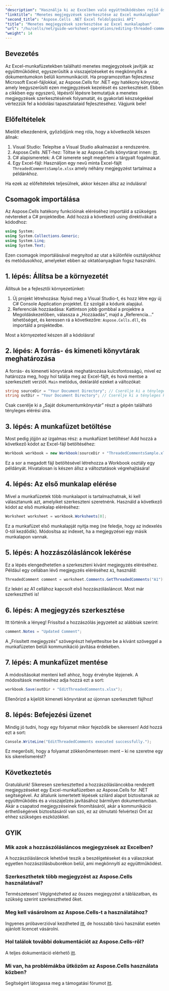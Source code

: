 ```yaml
---
"description": "Használja ki az Excelben való együttműködésben rejlő összes lehetőséget átfogó útmutatónkkal, amely az Aspose.Cells for .NET használatával szerkeszti a hozzászólásláncokban lévő megjegyzéseket. Ez a cikk világos, lépésről lépésre bemutatja az Excel-munkafüzeteken belüli kommunikáció javítását."
"linktitle": "Menetes megjegyzések szerkesztése az Excel munkalapban"
"second_title": "Aspose.Cells .NET Excel feldolgozási API"
"title": "Menetes megjegyzések szerkesztése az Excel munkalapban"
"url": "/hu/cells/net/guide-worksheet-operations/editing-threaded-comments/"
"weight": 14
---
```


## Bevezetés

Az Excel-munkafüzetekben található menetes megjegyzések javítják az együttműködést, egyszerűsítik a visszajelzéseket és megkönnyítik a dokumentumokon belüli kommunikációt. Ha programozottan fejlesztesz Microsoft Excel-fájlokkal, az Aspose.Cells for .NET egy hatékony könyvtár, amely leegyszerűsíti ezen megjegyzések kezelését és szerkesztését. Ebben a cikkben egy egyszerű, lépésről lépésre bemutatjuk a menetes megjegyzések szerkesztésének folyamatát, és gyakorlati készségekkel vértezzük fel a kódolási tapasztalataid fejlesztéséhez. Vágjunk bele!

## Előfeltételek
Mielőtt elkezdenénk, győződjünk meg róla, hogy a következők készen állnak:

1. Visual Studio: Telepítse a Visual Studio alkalmazást a rendszerére.
2. Aspose.Cells .NET-hez: Töltse le az Aspose.Cells könyvtárat innen: [itt](https://releases.aspose.com/cells/net/).
3. C# alapismeretek: A C# ismerete segít megérteni a tárgyalt fogalmakat.
4. Egy Excel-fájl: Használjon egy nevű minta Excel-fájlt `ThreadedCommentsSample.xlsx` amely néhány megjegyzést tartalmaz a példánkhoz.

Ha ezek az előfeltételek teljesülnek, akkor készen állsz az indulásra!

## Csomagok importálása
Az Aspose.Cells hatékony funkcióinak eléréséhez importáld a szükséges névtereket a C# projektedbe. Add hozzá a következő using direktívákat a kódodhoz:

```csharp
using System;
using System.Collections.Generic;
using System.Linq;
using System.Text;
```

Ezen csomagok importálásával megnyitod az utat a különféle osztályokhoz és metódusokhoz, amelyeket ebben az oktatóanyagban fogsz használni.

## 1. lépés: Állítsa be a környezetét
Állítsuk be a fejlesztői környezetünket:

1. Új projekt létrehozása: Nyisd meg a Visual Studio-t, és hozz létre egy új C# Console Application projektet. Ez szolgál a kódunk alapjául.
2. Referenciák hozzáadása: Kattintson jobb gombbal a projektre a Megoldáskezelőben, válassza a „Hozzáadás”, majd a „Referencia…” lehetőséget, és keressen rá a következőre: `Aspose.Cells.dll`, és importáld a projektedbe.

Most a környezeted készen áll a kódolásra!

## 2. lépés: A forrás- és kimeneti könyvtárak meghatározása
A forrás- és kimeneti könyvtárak meghatározása kulcsfontosságú, mivel ez határozza meg, hogy hol találja meg az Excel-fájlt, és hová mentse a szerkesztett verziót. `Main` metódus, deklaráld ezeket a változókat:

```csharp
string sourceDir = "Your Document Directory"; // Cserélje ki a tényleges könyvtárra
string outDir = "Your Document Directory"; // Cserélje ki a tényleges könyvtárra
```

Csak cserélje ki a „Saját dokumentumkönyvtár” részt a gépén található tényleges elérési útra.

## 3. lépés: A munkafüzet betöltése
Most pedig jöjjön az izgalmas rész: a munkafüzet betöltése! Add hozzá a következő kódot az Excel-fájl betöltéséhez:

```csharp
Workbook workbook = new Workbook(sourceDir + "ThreadedCommentsSample.xlsx");
```

Ez a sor a megadott fájl betöltésével létrehozza a Workbook osztály egy példányát. Hivatalosan is készen állsz a változtatások végrehajtására!

## 4. lépés: Az első munkalap elérése
Mivel a munkafüzetek több munkalapot is tartalmazhatnak, ki kell választanunk azt, amelyiket szerkeszteni szeretnénk. Használd a következő kódot az első munkalap eléréséhez:

```csharp
Worksheet worksheet = workbook.Worksheets[0];
```

Ez a munkafüzet első munkalapját nyitja meg (ne feledje, hogy az indexelés 0-tól kezdődik). Módosítsa az indexet, ha a megjegyzései egy másik munkalapon vannak.

## 5. lépés: A hozzászólásláncok lekérése
Ez a lépés elengedhetetlen a szerkeszteni kívánt megjegyzés eléréséhez. Például egy cellában lévő megjegyzés eléréséhez `A1`, használd:

```csharp
ThreadedComment comment = worksheet.Comments.GetThreadedComments("A1")[0];
```

Ez lekéri az A1 cellához kapcsolt első hozzászólásláncot. Most már szerkesztheti is!

## 6. lépés: A megjegyzés szerkesztése
Itt történik a lényeg! Frissítsd a hozzászólás jegyzeteit az alábbiak szerint:

```csharp
comment.Notes = "Updated Comment";
```

A „Frissített megjegyzés” szövegrészt helyettesítse be a kívánt szöveggel a munkafüzeten belüli kommunikáció javítása érdekében.

## 7. lépés: A munkafüzet mentése
A módosításokat menteni kell ahhoz, hogy érvénybe lépjenek. A módosítások mentéséhez adja hozzá ezt a sort:

```csharp
workbook.Save(outDir + "EditThreadedComments.xlsx");
```

Ellenőrizd a kijelölt kimeneti könyvtárat az újonnan szerkesztett fájlhoz!

## 8. lépés: Befejezési üzenet
Mindig jó tudni, hogy egy folyamat mikor fejeződik be sikeresen! Add hozzá ezt a sort:

```csharp
Console.WriteLine("EditThreadedComments executed successfully.");
```

Ez megerősíti, hogy a folyamat zökkenőmentesen ment – ki ne szeretne egy kis sikerelismerést?

## Következtetés
Gratulálunk! Sikeresen szerkesztetted a hozzászólásláncokba rendezett megjegyzéseket egy Excel-munkafüzetben az Aspose.Cells for .NET segítségével. Az általunk ismertetett lépések szilárd alapot biztosítanak az együttműködés és a visszajelzés javításához bármilyen dokumentumban. Akár a csapatod megjegyzéseinek finomításáról, akár a kommunikáció érthetőségének biztosításáról van szó, ez az útmutató felvértezi Önt az ehhez szükséges eszközökkel.

## GYIK

### Mik azok a hozzászólásláncos megjegyzések az Excelben?
A hozzászólásláncok lehetővé teszik a beszélgetéseket és a válaszokat egyetlen hozzászólásbuborékon belül, ami megkönnyíti az együttműködést.

### Szerkeszthetek több megjegyzést az Aspose.Cells használatával?
Természetesen! Végignézheted az összes megjegyzést a táblázatban, és szükség szerint szerkesztheted őket.

### Meg kell vásárolnom az Aspose.Cells-t a használatához?
Ingyenes próbaverzióval kezdheted [itt](https://releases.aspose.com/), de hosszabb távú használat esetén ajánlott licencet vásárolni.

### Hol találok további dokumentációt az Aspose.Cells-ről?
A teljes dokumentáció elérhető [itt](https://reference.aspose.com/cells/net/).

### Mi van, ha problémákba ütközöm az Aspose.Cells használata közben?
Segítségért látogassa meg a támogatási fórumot [itt](https://forum.aspose.com/c/cells/9).